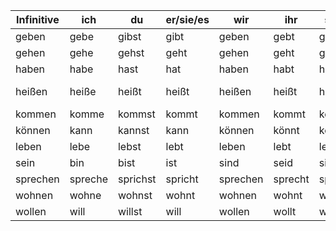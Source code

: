 | Infinitive | ich     | du       | er/sie/es | wir      | ihr     | sie/Sie  | eng              |
| ---------- | ------- | -------- | --------- | -------- | ------- | -------- | ---------------- |
| geben      | gebe    | gibst    | gibt      | geben    | gebt    | geben    | give             |
| gehen      | gehe    | gehst    | geht      | gehen    | geht    | gehen    | go               |
| haben      | habe    | hast     | hat       | haben    | habt    | haben    | have             |
| heißen     | heiße   | heißt    | heißt     | heißen   | heißt   | heißen   | be, name someone |
| kommen     | komme   | kommst   | kommt     | kommen   | kommt   | kommen   | come             |
| können     | kann    | kannst   | kann      | können   | könnt   | können   | can              |
| leben      | lebe    | lebst    | lebt      | leben    | lebt    | leben    | live             |
| sein       | bin     | bist     | ist       | sind     | seid    | sind     | be               |
| sprechen   | spreche | sprichst | spricht   | sprechen | sprecht | sprechen | speak            |
| wohnen     | wohne   | wohnst   | wohnt     | wohnen   | wohnt   | wohnen   | live             |
| wollen     | will    | willst   | will      | wollen   | wollt   | wollen   | want             |


